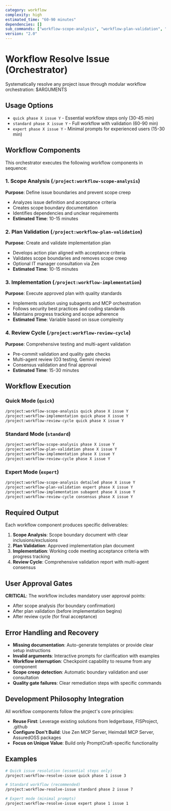```yaml
---
category: workflow
complexity: high
estimated_time: "60-90 minutes"
dependencies: []
sub_commands: ["workflow-scope-analysis", "workflow-plan-validation", "workflow-implementation", "workflow-review-cycle"]
version: "2.0"
---
```


# Workflow Resolve Issue (Orchestrator)

Systematically resolve any project issue through modular workflow orchestration: $ARGUMENTS

## Usage Options

- `quick phase X issue Y` - Essential workflow steps only (30-45 min)
- `standard phase X issue Y` - Full workflow with validation (60-90 min)
- `expert phase X issue Y` - Minimal prompts for experienced users (15-30 min)

## Workflow Components

This orchestrator executes the following workflow components in sequence:

### 1. Scope Analysis (`/project:workflow-scope-analysis`)

**Purpose**: Define issue boundaries and prevent scope creep

- Analyzes issue definition and acceptance criteria
- Creates scope boundary documentation
- Identifies dependencies and unclear requirements
- **Estimated Time**: 10-15 minutes

### 2. Plan Validation (`/project:workflow-plan-validation`)

**Purpose**: Create and validate implementation plan

- Develops action plan aligned with acceptance criteria
- Validates scope boundaries and removes scope creep
- Optional IT manager consultation via Zen
- **Estimated Time**: 10-15 minutes

### 3. Implementation (`/project:workflow-implementation`)

**Purpose**: Execute approved plan with quality standards

- Implements solution using subagents and MCP orchestration
- Follows security best practices and coding standards
- Maintains progress tracking and scope adherence
- **Estimated Time**: Variable based on issue complexity

### 4. Review Cycle (`/project:workflow-review-cycle`)

**Purpose**: Comprehensive testing and multi-agent validation

- Pre-commit validation and quality gate checks
- Multi-agent review (O3 testing, Gemini review)
- Consensus validation and final approval
- **Estimated Time**: 15-30 minutes

## Workflow Execution

### Quick Mode (`quick`)

```bash
/project:workflow-scope-analysis quick phase X issue Y
/project:workflow-implementation quick phase X issue Y
/project:workflow-review-cycle quick phase X issue Y
```

### Standard Mode (`standard`)

```bash
/project:workflow-scope-analysis phase X issue Y
/project:workflow-plan-validation phase X issue Y
/project:workflow-implementation phase X issue Y
/project:workflow-review-cycle phase X issue Y
```

### Expert Mode (`expert`)

```bash
/project:workflow-scope-analysis detailed phase X issue Y
/project:workflow-plan-validation expert phase X issue Y
/project:workflow-implementation subagent phase X issue Y
/project:workflow-review-cycle consensus phase X issue Y
```

## Required Output

Each workflow component produces specific deliverables:

1. **Scope Analysis**: Scope boundary document with clear inclusions/exclusions
2. **Plan Validation**: Approved implementation plan document
3. **Implementation**: Working code meeting acceptance criteria with progress tracking
4. **Review Cycle**: Comprehensive validation report with multi-agent consensus

## User Approval Gates

**CRITICAL**: The workflow includes mandatory user approval points:

- After scope analysis (for boundary confirmation)
- After plan validation (before implementation begins)
- After review cycle (for final acceptance)

## Error Handling and Recovery

- **Missing documentation**: Auto-generate templates or provide clear setup instructions
- **Invalid arguments**: Interactive prompts for clarification with examples
- **Workflow interruption**: Checkpoint capability to resume from any component
- **Scope creep detection**: Automatic boundary validation and user consultation
- **Quality gate failures**: Clear remediation steps with specific commands

## Development Philosophy Integration

All workflow components follow the project's core principles:

- **Reuse First**: Leverage existing solutions from ledgerbase, FISProject, .github
- **Configure Don't Build**: Use Zen MCP Server, Heimdall MCP Server, AssuredOSS packages
- **Focus on Unique Value**: Build only PromptCraft-specific functionality

## Examples

```bash
# Quick issue resolution (essential steps only)
/project:workflow-resolve-issue quick phase 1 issue 3

# Standard workflow (recommended)
/project:workflow-resolve-issue standard phase 2 issue 7

# Expert mode (minimal prompts)
/project:workflow-resolve-issue expert phase 1 issue 1
```
